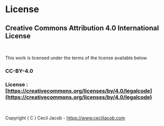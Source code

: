# License

## Creative Commons Attribution 4.0 International License

<br>

This work is licensed under the terms of the license available below.<br>

### CC-BY-4.0

### License : [https://creativecommons.org/licenses/by/4.0/legalcode](https://creativecommons.org/licenses/by/4.0/legalcode)

<br>

Copyright ( C ) Cecil Jacob - https://www.ceciljacob.com

<br>
<br>
